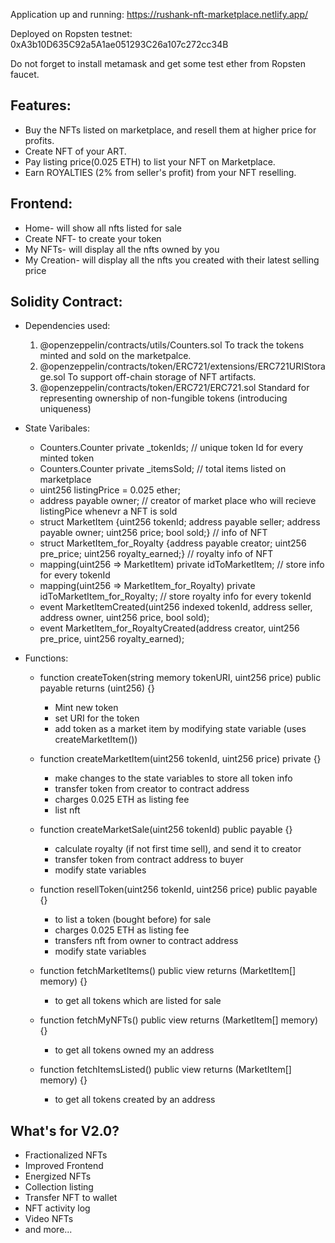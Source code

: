Application up and running: https://rushank-nft-marketplace.netlify.app/

Deployed on Ropsten testnet: 0xA3b10D635C92a5A1ae051293C26a107c272cc34B

Do not forget to install metamask and get some test ether from Ropsten faucet.

## Features:
- Buy the NFTs listed on marketplace, and resell them at higher price for profits.
- Create NFT of your ART.
- Pay listing price(0.025 ETH) to list your NFT on Marketplace.
- Earn ROYALTIES (2% from seller's profit) from your NFT reselling. 


## Frontend:
- Home- will show all nfts listed for sale
- Create NFT- to create your token
- My NFTs- will display all the nfts owned by you
- My Creation- will display all the nfts you created with their latest selling price

## Solidity Contract:
- Dependencies used:
  1. @openzeppelin/contracts/utils/Counters.sol
    To track the tokens minted and sold on the marketpalce.
  2. @openzeppelin/contracts/token/ERC721/extensions/ERC721URIStorage.sol
    To support off-chain storage of NFT artifacts.
  3. @openzeppelin/contracts/token/ERC721/ERC721.sol
    Standard for representing ownership of non-fungible tokens (introducing uniqueness)
    
- State Varibales:
  - Counters.Counter private _tokenIds;  // unique token Id for every minted token
  - Counters.Counter private _itemsSold; // total items listed on marketplace
  - uint256 listingPrice = 0.025 ether; 
  - address payable owner; // creator of market place who will recieve listingPice whenevr a NFT is sold
  - struct MarketItem {uint256 tokenId; address payable seller; address payable owner; uint256 price; bool sold;} // info of NFT
  - struct MarketItem_for_Royalty {address payable creator; uint256 pre_price; uint256 royalty_earned;} // royalty info of NFT
  - mapping(uint256 => MarketItem) private idToMarketItem; // store info for every tokenId 
  - mapping(uint256 => MarketItem_for_Royalty) private idToMarketItem_for_Royalty;  // store royalty info for every tokenId
  - event MarketItemCreated(uint256 indexed tokenId, address seller, address owner, uint256 price, bool sold); 
  - event MarketItem_for_RoyaltyCreated(address creator, uint256 pre_price, uint256 royalty_earned); 

- Functions:
  - function createToken(string memory tokenURI, uint256 price) public payable returns (uint256) {}
     - Mint new token
     - set URI for the token
     - add token as a market item by modifying state variable (uses createMarketItem())
  
  - function createMarketItem(uint256 tokenId, uint256 price) private {}
     - make changes to the state variables to store all token info
     - transfer token from creator to contract address
     - charges 0.025 ETH as listing fee
     - list nft 

  - function createMarketSale(uint256 tokenId) public payable {}
    - calculate royalty (if not first time sell), and send it to creator
    - transfer token from contract address to buyer
    - modify state variables

  - function resellToken(uint256 tokenId, uint256 price) public payable {}
    - to list a token (bought before) for sale
    - charges 0.025 ETH as listing fee
    - transfers nft from owner to contract address
    - modify state variables

  - function fetchMarketItems() public view returns (MarketItem[] memory) {}
    - to get all tokens which are listed for sale

  - function fetchMyNFTs() public view returns (MarketItem[] memory) {}
    - to get all tokens owned my an address

  - function fetchItemsListed() public view returns (MarketItem[] memory) {}
    - to get all tokens created by an address

## What's for V2.0?
- Fractionalized NFTs
- Improved Frontend
- Energized NFTs
- Collection listing
- Transfer NFT to wallet
- NFT activity log
- Video NFTs
- and more...
